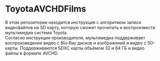 # ToyotaAVCHDFilms
В этом репозитории находится инструкция с алгоритмом записи видеофайлов на SD карту, которую сможет прочитать и воспроизвести мультимедиа система Toyotа.\
Согласно инструкции производителя, мультимедиа поддерживает воспроизведение видео с Blu-Ray дисков и изображений и видео с SD-карты. Поддерживаются SDXC карты объёмом 32 и 64 ГБ и видео файлы в формате AVCHD.
